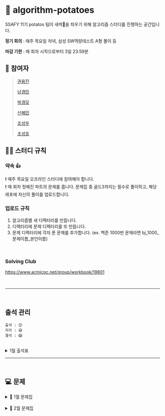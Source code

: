# 🥔 algorithm-potatoes
SSAFY 11기 potatos 팀이 새싹🌱을 틔우기 위해 알고리즘 스터디를 진행하는 공간입니다.

**정기 회의** : 매주 목요일 저녁, 삼성 SW역량테스트 A형 풀이 등

**마감 기한** : 매 회차 시작으로부터 3일 23:59분

## 👥 참여자
> [권용진](https://github.com/sarmsoo)
> 
> [남경민](https://github.com/nkyungm)
> 
> [박경모](https://github.com/kyoungmopark)
> 
> [신혜민](https://github.com/heymin2)
> 
> [조성우](https://github.com/ABizCho)
> 
> [조성호](https://github.com/sungholion)

## 💁‍♂️ 스터디 규칙

### 약속 👍
❗ 매주 목요일 오프라인 스터디에 참여해야 합니다. <br/>
❗ 매 회차 정해진 파트의 문제를 풉니다. 문제집 중 골드3까지는 필수로 풀이하고, 해당 레포에 자신의 풀이를 업로드합니다. <br/>

### 업로드 규칙
1. 알고리즘별 새 디렉터리를 만듭니다. <br/>
2. 디렉터리에 문제 디렉터리를 또 만듭니다. <br/>
3. 문제 디렉터리에 각자 푼 문제를 추가합니다. (ex. 백준 1000번 문제라면 bj_1000_문제이름_본인이름) <br/>

<br/>

### Solving Club
https://www.acmicpc.net/group/workbook/19801

<br>


---

<br/>

## 출석 관리
```
출석 : 😊
지각 : 😅
결석 : 😱
```

<br>

<details><summary>1월 출석표</summary>

|날짜|권용진|남경민|박경모|신혜민|조성우|조성호|비고|
|------|---|---|---|---|---|---|---|
|2024.01.15|😊|😊|😊|😊|😊|😊|비고: 회의|
|2024.01.18|😊|😊|😊|😊|😊|😊|투썸: [SW역검 A형 연습](https://www.acmicpc.net/problem/17070)|
|2024.01.25|--|--|--|--|--|--|--|
</details>

---

<br/>


## 💻 문제
<details><summary>📎 1월 문제집</summary>

|회차|1|2|3|4|5|6|7|8|9|
|:---:|:---:|:---:|:---:|:---:|:---:|:---:|:---:|:---:|:---:|
|**1회차**<br>완전탐색<br>(01.16 ~ 01.18)|[연속합](https://www.acmicpc.net/problem/1912)|[일곱난쟁이](https://www.acmicpc.net/problem/2309)|[분해합](https://www.acmicpc.net/problem/2231)|[사탕게임](https://www.acmicpc.net/problem/3085)|[유레카 이론](https://www.acmicpc.net/problem/10448)|~~[숫자 야구](https://www.acmicpc.net/problem/2503)~~|[체스판 다시 칠하기](https://www.acmicpc.net/problem/1018)|~~[부분수열의 합](https://www.acmicpc.net/problem/1182)~~||
|**2회차**<br>BFS (1)<br> (01.19 ~ 01.23)|[DFS와 BFS](https://www.acmicpc.net/problem/1260)|[촌수 계산](https://www.acmicpc.net/problem/2644)|[미로 탐색](https://www.acmicpc.net/problem/2178)||
|**3회차**<br>DFS (1)<br> (01.24 ~ 01.26)|[연결 요소의 개수](https://www.acmicpc.net/problem/11724)|[유기농 배추](https://www.acmicpc.net/problem/1012)|[음식물 피하기](https://www.acmicpc.net/problem/1743)||
|**4회차**<br>BFS (2)<br> (01.27 ~ 01.31)|[나이트의 이동](https://www.acmicpc.net/problem/7562)|[스타트링크](https://www.acmicpc.net/problem/5014)|[숨바꼭질](https://www.acmicpc.net/problem/1697)|[상범 빌딩](https://www.acmicpc.net/problem/6593)|[탈출](https://www.acmicpc.net/problem/3055)||

</details>

<br/>

<details><summary>📎 2월 문제집</summary>

|회차|1|2|3|4|5|6|7|8|9|
|:---:|:---:|:---:|:---:|:---:|:---:|:---:|:---:|:---:|:---:|
|**5회차**<br>DFS (2)<br> (02.01 ~ 02.03)|[단지번호붙이기](https://www.acmicpc.net/problem/2667)|[영역 구하기](https://www.acmicpc.net/problem/2583)|[적록색약](https://www.acmicpc.net/problem/10026)|[경로 찾기](https://www.acmicpc.net/problem/11403)||
|**6회차**<br>이분탐색<br> (02.04 ~ 02.08)|[나무 자르기](https://www.acmicpc.net/problem/2805)|[예산](https://www.acmicpc.net/problem/2512)|[기타 레슨](https://www.acmicpc.net/problem/2343)|[용돈 관리](https://www.acmicpc.net/problem/6236)|[랜선 자르기](https://www.acmicpc.net/problem/1654)|[공유기 설치](https://www.acmicpc.net/problem/2110)|[드래곤 앤 던전](https://www.acmicpc.net/problem/16434)|[도토리 숨기기](https://www.acmicpc.net/problem/15732)|[k번째 수](https://www.acmicpc.net/problem/1300)|
|**X회차**<br>분할정복<br> (XX.XX ~ XX.XX)|[곱셈](https://www.acmicpc.net/problem/1629)|[부분배열 고르기](https://www.acmicpc.net/problem/2104)|[히스토그램](https://www.acmicpc.net/problem/1725)|[종이의 개수](https://www.acmicpc.net/problem/1780)|[쿼드트리](https://www.acmicpc.net/problem/1992)|[Z](https://www.acmicpc.net/problem/1074)|[석판자르기](https://www.acmicpc.net/problem/2339)||
|**X회차(1)**<br>동적계획법<br> (XX.XX ~ XX.XX)|[1로 만들기](https://www.acmicpc.net/problem/1463)|[이친수](https://www.acmicpc.net/problem/2193)|[01타일](https://www.acmicpc.net/problem/1904)|[2xn 타일링](https://www.acmicpc.net/problem/11726)|[2xn 타일링 2](https://www.acmicpc.net/problem/11727)|[스티커](https://www.acmicpc.net/problem/9465)|[동전 2](https://www.acmicpc.net/problem/2294)|[제곱수의 합](https://www.acmicpc.net/problem/1699)|[카드 구매하기](https://www.acmicpc.net/problem/11052)|
|**X회차(2)**<br>동적계획법<br> (XX.XX ~ XX.XX)|[쉬운 계단 수](https://www.acmicpc.net/problem/10844)|[오르막 수](https://www.acmicpc.net/problem/11057)|[이항 계수 2](https://www.acmicpc.net/problem/11051)|[평범한 배낭](https://www.acmicpc.net/problem/12865)|[문자열 판별](https://www.acmicpc.net/problem/16500)|[가장 큰 증가하는 부분 수열](https://www.acmicpc.net/problem/9465)||

</details>
